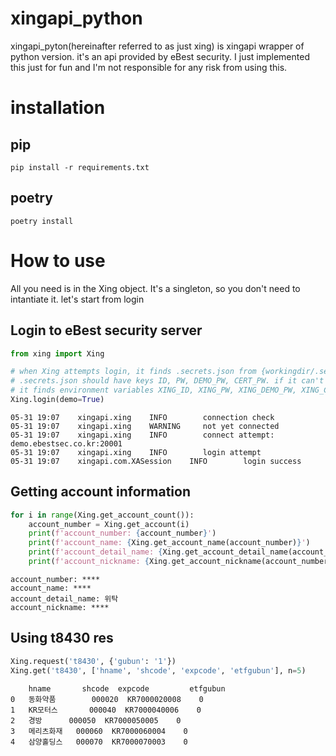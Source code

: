 # xingapi_python
xingapi_pyton(hereinafter referred to as just xing) is xingapi wrapper of python version.
it's an api provided by eBest security.
I just implemented this just for fun and I'm not
responsible for any risk from using this.

# installation
## pip
`pip install -r requirements.txt`
## poetry
`poetry install`

# How to use
All you need is in the Xing object.
It's a singleton, so you don't need to
intantiate it. let's start from login

## Login to eBest security server
```python
from xing import Xing

# when Xing attempts login, it finds .secrets.json from {workingdir/.secrets.json}
# .secrets.json should have keys ID, PW, DEMO_PW, CERT_PW. if it can't find secret file, then
# it finds environment variables XING_ID, XING_PW, XING_DEMO_PW, XING_CERT_PW
Xing.login(demo=True)
```
```
05-31 19:07    xingapi.xing    INFO        connection check
05-31 19:07    xingapi.xing    WARNING     not yet connected
05-31 19:07    xingapi.xing    INFO        connect attempt: demo.ebestsec.co.kr:20001
05-31 19:07    xingapi.xing    INFO        login attempt
05-31 19:07    xingapi.com.XASession    INFO        login success
```

## Getting account information
```python
for i in range(Xing.get_account_count()):
    account_number = Xing.get_account(i)
    print(f'account_number: {account_number}')
    print(f'account_name: {Xing.get_account_name(account_number)}')
    print(f'account_detail_name: {Xing.get_account_detail_name(account_number)}')
    print(f'account_nickname: {Xing.get_account_nickname(account_number)}')
```
```
account_number: ****
account_name: ****
account_detail_name: 위탁
account_nickname: ****
```

## Using t8430 res
```python
Xing.request('t8430', {'gubun': '1'})
Xing.get('t8430', ['hname', 'shcode', 'expcode', 'etfgubun'], n=5)
```
```
	hname		shcode	expcode	        etfgubun
0	동화약품		000020	KR7000020008	0
1	KR모터스		000040	KR7000040006	0
2	경방		000050	KR7000050005	0
3	메리츠화재	000060	KR7000060004	0
4	삼양홀딩스	000070	KR7000070003	0
```